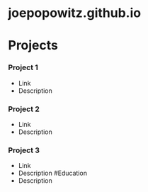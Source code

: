 # joepopowitz.github.io

# Projects

### Project 1
- Link
- Description
### Project 2
- Link
- Description
### Project 3
- Link
- Description
#Education
- Description
